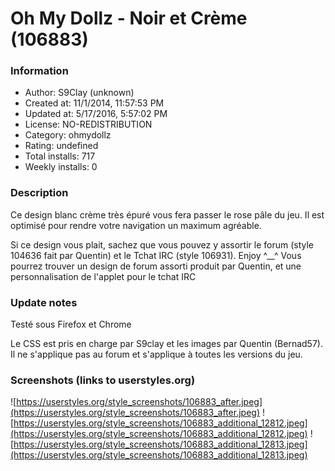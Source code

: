 # Oh My Dollz - Noir et Crème (106883)

### Information
- Author: S9Clay (unknown)
- Created at: 11/1/2014, 11:57:53 PM
- Updated at: 5/17/2016, 5:57:02 PM
- License: NO-REDISTRIBUTION
- Category: ohmydollz
- Rating: undefined
- Total installs: 717
- Weekly installs: 0


### Description
Ce design blanc crème très épuré vous fera passer le rose pâle du jeu. Il est optimisé pour rendre votre navigation un maximum agréable.

Si ce design vous plait, sachez que vous pouvez y assortir le forum (style 104636 fait par Quentin) et le Tchat IRC (style 106931). Enjoy ^__^
Vous pourrez trouver un design de forum assorti produit par Quentin, et une personnalisation de l'applet pour le tchat IRC

### Update notes
Testé sous Firefox et Chrome

Le CSS est pris en charge par S9clay et les images par Quentin (Bernad57).
Il ne s'applique pas au forum et s'applique à toutes les versions du jeu.

### Screenshots (links to userstyles.org)
![https://userstyles.org/style_screenshots/106883_after.jpeg](https://userstyles.org/style_screenshots/106883_after.jpeg)
![https://userstyles.org/style_screenshots/106883_additional_12812.jpeg](https://userstyles.org/style_screenshots/106883_additional_12812.jpeg)
![https://userstyles.org/style_screenshots/106883_additional_12813.jpeg](https://userstyles.org/style_screenshots/106883_additional_12813.jpeg)

